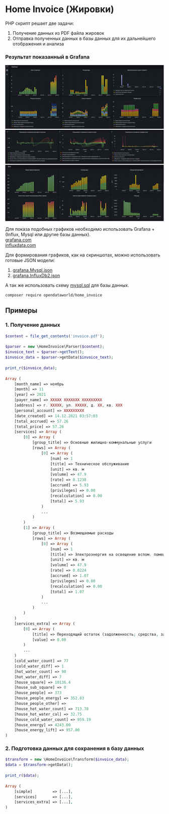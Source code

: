 # Home Invoice (Жировки)

PHP скрипт решает две задачи:
1. Получение данных из PDF файла жировок 
2. Отправка полученных данных в базы данных для их дальнейшего отображения и анализа



### Результат показанный в Grafana

![img1](docs/invoice1.png)
![img2](docs/invoice2.png)
![img2](docs/invoice3.png)

Для показа подобных графиков необходимо использовать Grafana + (Influx, Mysql или другие базы данных).\
[grafana.com](https://grafana.com)\
[influxdata.com](https://www.influxdata.com)

Для формирования графиков, как на скриншотах, можно использовать готовые JSON модели: 
1. [grafana.Mysql.json](docs/grafana.Mysql.json)
2. [grafana.InfluxDb2.json](docs/grafana.InfluxDb2.json)

А так же использовать схему [mysql.sql](docs/mysql.sql) для базы данных.

```
composer require opendataworld/home_invoice
```

## Примеры

### 1. Получение данных

```php
$content = file_get_contents('invoice.pdf');

$parser = new \HomeInvoice\Parser($content);
$invoice_text = $parser->getText();
$invoice_data = $parser->getData($invoice_text);

print_r($invoice_data);

Array (
    [month_name] => ноябрь
    [month] => 11
    [year] => 2021
    [payer_name] => XXXXX XXXXXXX XXXXXXXXX
    [address] => г. XXXXX, ул. XXXXX, д. XX, кв. XXX
    [personal_account] => XXXXXXXXX
    [date_created] => 14.12.2021 03:57:03
    [total_accrued] => 57.26
    [total_price] => 57.26
    [services] => Array (
        [0] => Array (
            [group_title] => Основные жилищно-коммунальные услуги
            [rows] => Array (
                [0] => Array (
                    [num] => 1
                    [title] => Техническое обслуживание
                    [unit] => кв. м
                    [volume] => 47.9
                    [rate] => 0.1238
                    [accrued] => 5.93
                    [privileges] => 0.00
                    [recalculation] => 0.00
                    [total] => 5.93
                )
                ...    
            )
        )
        [1] => Array (
            [group_title] => Возмещаемые расходы
            [rows] => Array (
                [0] => Array (
                    [num] => 1
                    [title] => Электроэнергия на освещение вспом. помещений иработу оборудования, за исключением лифтов
                    [unit] => кв. м
                    [volume] => 47.9
                    [rate] => 0.0224
                    [accrued] => 1.07
                    [privileges] => 0.00
                    [recalculation] => 0.00
                    [total] => 1.07
                )
                ...
            )
        )
    )
    [services_extra] => Array (
        [0] => Array (
            [title] => Переходящий остаток (задолженность; средства, зачисленные в счет будущих платежей)
            [value] => 0.00
        )
        ...
    )
    [cold_water_count] => 77
    [cold_water_diff] => 1
    [hot_water_count] => 90
    [hot_water_diff] => 7
    [house_square] => 10136.4
    [house_sub_square] => 0
    [house_people] => 373
    [house_people_energy] => 352.83
    [house_people_other] => 
    [house_hot_water_count] => 713.78
    [house_hot_water_cal] => 32.75
    [house_cold_water_count] => 959.19
    [house_energy] => 4243.00
    [house_energy_lift] => 957.00
)

```


### 2. Подготовка данных для сохранения в базу данных

```php
$transform = new \HomeInvoice\Transform($invoice_data);
$data = $transform->getData();

print_r($data);

Array (
    [simple]         => [...],
    [services]       => [...],
    [services_extra] => [...],
)
```